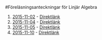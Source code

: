 #Föreläsningsanteckningar för Linjär Algebra

1. [2015-11-02](Linjär%20Algebra/F1/f1.pdf) - [Direktlänk](https://github.com/erikdsjostrom/Kurser/raw/master/Linjär%20Algebra/F1/f1.pdf)
2. [2015-11-04](Linjär%20Algebra/F2/f2.pdf) - [Direktlänk](https://github.com/erikdsjostrom/Kurser/raw/master/Linjär%20Algebra/F2/f2.pdf)
3. [2015-11-05](Linjär%20Algebra/F3/f3.pdf) - [Direktlänk](https://github.com/erikdsjostrom/Kurser/raw/master/Linjär%20Algebra/F3/f3.pdf)
4. [2015-11-10](Linjär%20Algebra/F4/f4.pdf) - [Direktlänk](https://github.com/erikdsjostrom/Kurser/raw/master/Linjär%20Algebra/F4/f4.pdf)
